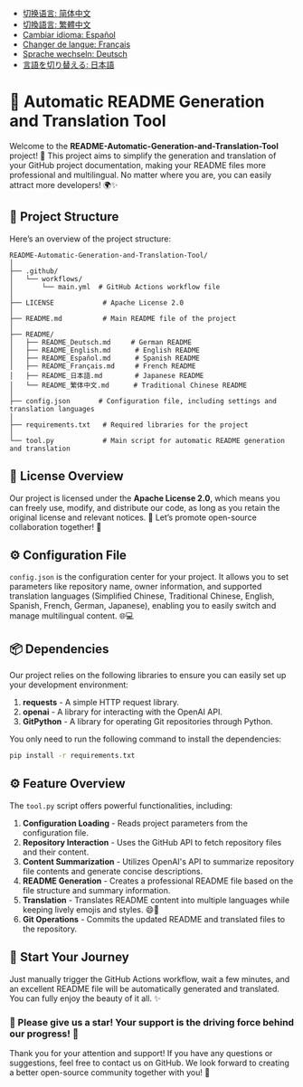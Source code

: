 - [切换语言: 简体中文](/README.md)
- [切換語言: 繁體中文](/README/README_繁体中文.md)
- [Cambiar idioma: Español](/README/README_Español.md)
- [Changer de langue: Français](/README/README_Français.md)
- [Sprache wechseln: Deutsch](/README/README_Deutsch.md)
- [言語を切り替える: 日本語](/README/README_日本語.md)

# 🤖 Automatic README Generation and Translation Tool

Welcome to the **README-Automatic-Generation-and-Translation-Tool** project! 🎉 This project aims to simplify the generation and translation of your GitHub project documentation, making your README files more professional and multilingual. No matter where you are, you can easily attract more developers! 🌍✨

## 🚀 Project Structure

Here’s an overview of the project structure:

```
README-Automatic-Generation-and-Translation-Tool/
│
├── .github/
│   └── workflows/
│       └── main.yml  # GitHub Actions workflow file
│
├── LICENSE            # Apache License 2.0
│
├── README.md          # Main README file of the project
│
├── README/
│   ├── README_Deutsch.md     # German README 
│   ├── README_English.md      # English README 
│   ├── README_Español.md      # Spanish README 
│   ├── README_Français.md     # French README 
│   ├── README_日本語.md        # Japanese README 
│   └── README_繁体中文.md      # Traditional Chinese README 
│
├── config.json       # Configuration file, including settings and translation languages
│
├── requirements.txt   # Required libraries for the project
│
└── tool.py            # Main script for automatic README generation and translation
```

## 📜 License Overview

Our project is licensed under the **Apache License 2.0**, which means you can freely use, modify, and distribute our code, as long as you retain the original license and relevant notices. 📝 Let’s promote open-source collaboration together! 💪

## ⚙️ Configuration File

`config.json` is the configuration center for your project. It allows you to set parameters like repository name, owner information, and supported translation languages (Simplified Chinese, Traditional Chinese, English, Spanish, French, German, Japanese), enabling you to easily switch and manage multilingual content. 🌐💻

## 📦 Dependencies

Our project relies on the following libraries to ensure you can easily set up your development environment:

1. **requests** - A simple HTTP request library.
2. **openai** - A library for interacting with the OpenAI API.
3. **GitPython** - A library for operating Git repositories through Python.

You only need to run the following command to install the dependencies:

```bash
pip install -r requirements.txt
```

## ⚙️ Feature Overview

The `tool.py` script offers powerful functionalities, including:

1. **Configuration Loading** - Reads project parameters from the configuration file.
2. **Repository Interaction** - Uses the GitHub API to fetch repository files and their content.
3. **Content Summarization** - Utilizes OpenAI's API to summarize repository file contents and generate concise descriptions.
4. **README Generation** - Creates a professional README file based on the file structure and summary information.
5. **Translation** - Translates README content into multiple languages while keeping lively emojis and styles. 😄🎨
6. **Git Operations** - Commits the updated README and translated files to the repository.

## 🚀 Start Your Journey

Just manually trigger the GitHub Actions workflow, wait a few minutes, and an excellent README file will be automatically generated and translated. You can fully enjoy the beauty of it all. ✨

### 🌟 Please give us a star! Your support is the driving force behind our progress! 💖

Thank you for your attention and support! If you have any questions or suggestions, feel free to contact us on GitHub. We look forward to creating a better open-source community together with you! 🤝